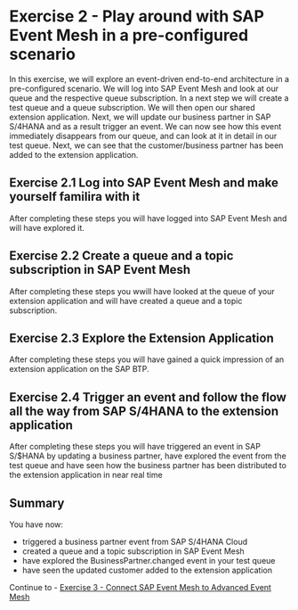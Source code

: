 # Exercise 2 - Play around with SAP Event Mesh in a pre-configured scenario


In this exercise, we will explore an event-driven end-to-end architecture in a pre-configured scenario. We will log into SAP Event Mesh and look at our queue and the respective queue subscription. In a next step we will create a test queue and a queue subscription. We will then open our shared extension application. Next, we will update our business partner in SAP S/4HANA and as a result trigger an event. We can now see how this event immediately disappears from our queue, and can look at it in detail in our test queue. Next, we can see that the customer/business partner has been added to the extension application.

## Exercise 2.1 Log into SAP Event Mesh and make yourself familira with it

After completing these steps you will have logged into SAP Event Mesh and will have explored it.

## Exercise 2.2 Create a queue and a topic subscription in SAP Event Mesh

After completing these steps you wwill have looked at the queue of your extension application and will have created a queue and a topic subscription.

## Exercise 2.3 Explore the Extension Application

After completing these steps you will have gained a quick impression of an extension application on the SAP BTP.

## Exercise 2.4 Trigger an event and follow the flow all the way from SAP S/4HANA to the extension application

After completing these steps you will have triggered an event in SAP S/$HANA by updating a business partner, have explored the event from the test queue and have seen how the business partner has been distributed to the extension application in near real time

## Summary

You have now:

- triggered a business partner event from SAP S/4HANA Cloud
- created a queue and a topic subscription in SAP Event Mesh
- have explored the BusinessPartner.changed event in your test queue
- have seen the updated customer added to the extension application

Continue to - [Exercise 3 - Connect SAP Event Mesh to Advanced Event Mesh](../ex3/README.md)
